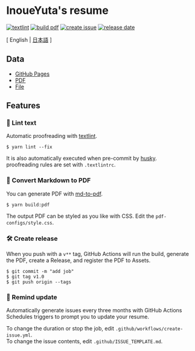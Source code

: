 # InoueYuta's resume


[![textlint](https://img.shields.io/github/actions/workflow/status/iyuta1124/resume/lint-text.yml?label=textlint&logo=github&color=yellow)](https://github.com/iyuta1124/resume/actions?query=workflow%3A%22lint+text%22)
[![build pdf](https://img.shields.io/github/actions/workflow/status/iyuta1124/resume/build-pdf.yml?label=build%20pdf&logo=github)](https://github.com/iyuta1124/resume/actions?query=workflow%3A%22build+pdf%22)
[![create issue](https://img.shields.io/github/actions/workflow/status/iyuta1124/resume/create-issue.yml?label=create%20issue&logo=github&color=orange)](https://github.com/iyuta1124/resume/actions?query=workflow%3A%22create+issue%22)
[![release date](https://img.shields.io/github/release-date/iyuta1124/resume?color=blue&logo=github)](https://github.com/iyuta1124/resume/releases)

[ English | [日本語](https://github.com/iyuta1124/resume/blob/main/README.ja.md) ]

## Data

- [GitHub Pages](https://iyuta1124.github.io/resume/)
- [PDF](https://github.com/iyuta1124/resume/releases)
- [File](https://github.com/iyuta1124/resume/blob/main/docs/index.md)  
## Features

### 💅 Lint text

Automatic proofreading with [textlint](https://github.com/textlint/textlint).

```
$ yarn lint --fix
```
It is also automatically executed when pre-commit by [husky](https://github.com/typicode/husky).  
proofreading rules are set with `.textlintrc`.



### 📝 Convert Markdown to PDF

You can generate PDF with [md-to-pdf](https://www.npmjs.com/package/md-to-pdf).


```
$ yarn build:pdf
```

The output PDF can be styled as you like with CSS. Edit the `pdf-configs/style.css`.  

### 🛠 Create release

When you push with a `v**` tag, GitHub Actions will run the build, generate the PDF, create a Release, and register the PDF to Assets.

```
$ git commit -m "add job"
$ git tag v1.0
$ git push origin --tags
```

### 📆 Remind update

Automatically generate issues every three months with GitHub Actions Schedules triggers to prompt you to update your resume.

To change the duration or stop the job, edit `.github/workflows/create-issue.yml`.  
To change the issue contents, edit `.github/ISSUE_TEMPLATE.md`.
